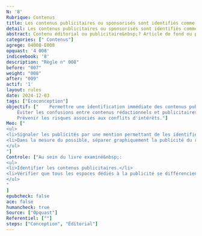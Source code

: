 ```yaml
---
N: '8'
Rubrique: Contenus
title: Les contenus publicitaires ou sponsorisés sont identifiés comme tels. 
detail: Les contenus publicitaires ou sponsorisés sont identifiés comme tels. 
abstract: Contenu éditorial ou publicitaire&nbsp;? Article de fond ou publireportage&nbsp;? Avis impartial ou billet sponsorisé&nbsp;? Mieux vaut préciser de quoi il s’agit, ainsi les lectrices et lecteurs sauront à quoi s’en tenir et n’auront rien à vous reprocher.
categories: [" Contenus"]
agrege: O4008-E008
opquast: '4 008'
indiceebook: '8'
description: "Règle n° 008"
before: "007"
weight: "008"
after: "009"
actif: '1'
layout: rules
date: 2024-12-03
tags: ["Écoconception"]
objectif: ["    Permettre une identification immédiate des contenus publicitaires ou sponsorisés.", "
    Éviter les confusions entre contenus rédactionnels et publicitaires.", "
    Prévenir les risques associés aux conflits d'intérêts."]
Meo: ["
<ul>
<li>Signaler les publicités par une mention permettant de les identifier (publicité, pub, partenariats…).</li>
<li>Dans la mesure du possible, séparer graphiquement la publicité du reste du contenu.</li> 
</ul>
"]
Controle: ["Au sein du livre examiné&nbsp;:
<ul>
<li>Identifier les contenus publicitaires.</li>
<li>Vérifier que tous les espaces dédiés à la publicité se différencient du reste du contenu et comportent une mention permettant de les identifier sans ambiguïté  ;&nbsp;: typiquement, la mention «  publicité  ; » affichée au-dessus ou en dessous du contenu concerné.</li> 
</ul>
"
]
epubcheck: false
ace: false
humancheck: true
Source: ["Opquast"]
Referentiel: [""]
steps: ["Conception", "Éditorial"]
---
```

